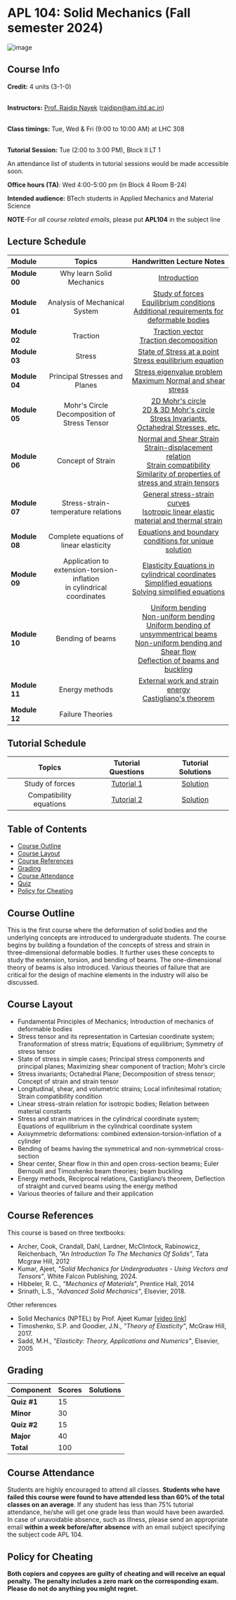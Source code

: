 # APL 104: Solid Mechanics (Fall semester 2024)

![image](https://user-images.githubusercontent.com/109568856/179663482-8b6b6fb0-1ed7-494c-9b82-5f720bb4d614.png)


## Course Info

**Credit:** 4 units (3-1-0) <br> <br>

**Instructors:** [Prof. Rajdip Nayek](https://sites.google.com/view/rajdip-nayek/) (rajdipn@am.iitd.ac.in) <br> <br>

**Class timings:** Tue, Wed & Fri (9:00 to 10:00 AM) at LHC 308 <br><br>

**Tutorial Session:** Tue (2:00 to 3:00 PM),  Block II LT 1 <br> 

An attendance list of students in  tutorial sessions would be made accessible soon. <br> 

**Office hours (TA)**: Wed 4:00-5:00 pm (in Block 4 Room B-24) <br> 
 
**Intended audience:** BTech students in Applied Mechanics and Material Science

**NOTE**-For *all course related emails*, please put **APL104** in the subject line <br>


## Lecture Schedule

|Module|Topics| Handwritten Lecture Notes|
|:----------------|:-------------:|:-----------------------------:|
|**Module 00**| Why learn Solid Mechanics | [Introduction](Lectures/Lecture0.pdf) |
|**Module 01**| Analysis of Mechanical System | [Study of forces](Lectures/Lecture1.pdf) <br> [Equilibrium conditions](Lectures/Lecture2.pdf) <br> [Additional requirements for deformable bodies](Lectures/Lecture3.pdf) |
|**Module 02**| Traction |  [Traction vector](Lectures/Lecture4.pdf) <br> [Traction decomposition](Lectures/Lecture5.pdf) |
|**Module 03**| Stress |  [State of Stress at a point](Lectures/Lecture6.pdf) <br> [Stress equilibrium equation](Lectures/Lecture7.pdf) |
|**Module 04**| Principal Stresses and Planes |  [Stress eigenvalue problem](Lectures/Lecture8.pdf) <br> [Maximum Normal and shear stress](Lectures/Lecture9.pdf) |
|**Module 05**| Mohr's Circle <br> Decomposition of Stress Tensor |  [2D Mohr's circle](Lectures/Lecture10.pdf) <br> [2D & 3D Mohr's circle](Lectures/Lecture11.pdf) <br> [Stress Invariants, Octahedral Stresses, etc.](Lectures/Lecture12.pdf)|
|**Module 06**| Concept of Strain  | [Normal and Shear Strain](Lectures/Lecture13.pdf) <br> [Strain-displacement relation](Lectures/Lecture14.pdf) <br> [Strain compatibility](Lectures/Lecture15.pdf) <br> [Similarity of properties of stress and strain tensors](Lectures/Lecture16.pdf)|
|**Module 07**| Stress-strain-temperature relations  | [General stress-strain curves](Lectures/Lecture17.pdf) <br> [Isotropic linear elastic material and thermal strain](Lectures/Lecture18.pdf)|
|**Module 08**| Complete equations of linear elasticity  | [Equations and boundary conditions for unique solution](Lectures/Lecture19.pdf) |
|**Module 09**| Application to extension-torsion-inflation <br> in cylindrical coordinates | [Elasticity Equations in cylindrical coordinates](Lectures/Lecture20.pdf) <br> [Simplified equations](Lectures/Lecture21.pdf) <br> [Solving simplified equations](Lectures/Lecture22.pdf)|
|**Module 10**| Bending of beams | [Uniform bending](Lectures/Lecture23.pdf) <br> [Non-uniform bending](Lectures/Lecture24.pdf) <br> [Uniform bending of unsymmentrical beams](Lectures/Lecture25.pdf) <br> [Non-uniform bending and Shear flow](Lectures/Lecture26.pdf) <br> [Deflection of beams and buckling](Lectures/Lecture27.pdf) | 
|**Module 11**| Energy methods | [External work and strain energy](Lectures/Lecture28.pdf) <br> [Castigliano's theorem](Lectures/Lecture29a.pdf)| 
|**Module 12**| Failure Theories |  |

<!-- 
|**Module 00**| Review of Engineering Mechanics | [Lecture 1](https://drive.google.com/file/d/1PC97bkmiM80aGB1XW78Y6nvA2_UTxess/view)| [Class 1](Class/cls1.pdf) &nbsp; [Class 2](Class/cls2.pdf) &nbsp; [Class 3](Class/cls3.pdf)|

|**Module 01**| Traction vector | [Lecture 2](https://drive.google.com/file/d/14RzFRCP_V56JR2eFWLgF0cbMLH71379X/view)| [Class 4](Class/cls4.pdf) &nbsp; [Class 5](Class/cls5.pdf) |
|**Module 02**| Stress Tensor and its representation | [Lecture 3](https://drive.google.com/file/d/1V0RBcZnZ4d2PeDwhFvueK1CBuF6C7O2H/view)| [Class 6](Class/cls6.pdf) |
|**Module 03**| Transformation of Stress matrix | [Lecture 4](https://drive.google.com/file/d/1xbHNqTUpShEuxyCFRF7BWrJhfOLfzn61/view)| [Class 6](Class/cls6.pdf) |
|**Module 04**| Stress Equilibrium equations | [Lecture 5](https://drive.google.com/file/d/1gjJq5ySpUvWaEluXbfaxpBBjugnlG4Xm/view)| [Class 7](Class/cls7.pdf) |
|**Module 05**| Balance of Angular momentum | [Lecture 6](https://drive.google.com/file/d/1ekJyyGb5OqBmdx39Bi2Ytc8AO0XvJ67e/view)| [Class 8](Class/cls8.pdf) |
|**Module 06**| Principal Stress and planes <br> Maximizing Shear component of traction | [Lecture 7](https://drive.google.com/file/d/1RJj5JguIJ0HKRssn5C_9Ajny5nuf2ROB/view) <br> [Lecture 8](https://drive.google.com/file/d/12Et7Pskl0FdY7lCnmOqtKL_k_AO5gilU/view)| [Class 9](Class/cls9.pdf) &nbsp; [Class 10](Class/cls10.pdf)| 
|**Module 07**| Mohr's circle <br> Stress invariants <br> Decomposition of stress tensor| [Lecture 9](https://drive.google.com/file/d/1yQ5eDPKkrA4oTARy7NUXIIHYSnU0bUdz/view) <br> [Lecture 10](https://drive.google.com/file/d/111PeRV-pjc-SOjQxd4Jp2q3gwKmhYltE/view) | [Class 11](Class/cls11.pdf) &nbsp; [Class 12](Class/cls12.pdf) &nbsp; [Class 13](Class/cls13.pdf)|
|**Module 08**| Concept of Strain <br> Longitudinal and Shear strains <br> Volumetric and infinitesimal strain tensors <br> Similarity in Properties of Stress and Strain Tensors | [Lecture 11](https://drive.google.com/file/d/1RgNl7yBUVw9VO5yHe_dIvi0_4g-E-niy/view) <br> [Lecture 12](https://drive.google.com/file/d/1Dk3vidEsoFca73hXpS7s3ruat795Zryg/view) <br> [Lecture 13](https://drive.google.com/file/d/19LP_n-PdPZRn0cYzKDQqGZ_Zpb3016-Q/view) <br>[Lecture 14](https://drive.google.com/file/d/1cmEuKDA6QoC2rB6SpfXvkPX1UhasZ_YU/view) | [Class 14](Class/cls14.pdf) &nbsp; [Class 15](Class/cls15.pdf) <br> [Class 16](Class/cls16.pdf) &nbsp; [Class 17](Class/cls17.pdf)|
|**Module 09**| Stress-strain relation <br> Stress-strain relation for isotropic materials| [Lecture 15](https://drive.google.com/file/d/1Yr294bErKmaenafmnyqxEhhqPnbk5tIv/view) <br> [Lecture 16](https://drive.google.com/file/d/13lijdBTV_fsIoQw7hr1Jau_XeO9kBQjf/view) | [Class 18](Class/cls18.pdf) &nbsp; [Class 19](Class/cls19.pdf) &nbsp; [Class 20](Class/cls20.pdf)|
|**Module 10**| LMB in cylindrical coordinates <br> Strain matrix in cylindrical coordinates <br> Extension-Torsion-Inflation of cylinders | [Lecture 17](https://drive.google.com/file/d/13CBOgEBn30vEhRRsi3gys1LLgfzCjeSu/view) <br> [Lecture 18](https://drive.google.com/file/d/1X4XmeQds1rZU8ZH6g2W7D5PtQlPNUAQd/view) <br> [Lecture 19](https://drive.google.com/file/d/1aH0MVHq76Vf_jQ52qR4YbLrszz6HA06Q/view) <br> [Lecture 20](https://drive.google.com/file/d/1sc8ilUIx85R_NFez9Thz7Sa0Ro0-5_Dh/view) <br> [Lecture 21](https://drive.google.com/file/d/1SgwT5sHFhhALt4KgYVi89r8eoJj8OVb3/view) | [Class 21](Class/cls21.pdf) &nbsp; [Class 22](Class/cls22.pdf) <br> [Class 23](Class/cls23.pdf) &nbsp; [Class 24](Class/cls24.pdf) <br> [Class 25](Class/cls25.pdf) &nbsp; [Class 26](Class/cls26.pdf)| 
|**Module 11**| Uniform Bending of Beams <br> Non-uniform Bending of Beams <br> Bending of Unsymmetrical Beams <br> Shear Center | [Lecture 23](https://drive.google.com/file/d/1Cn9lTG9ziESRUXh8tSIotChaDn-ADQbe/view) <br> [Lecture 24](https://drive.google.com/file/d/1HrVBhpISk69iiL_7T7oW_UUb1PKJStKV/view) <br> [Lecture 25](https://drive.google.com/file/d/1l_u0RqMsEAtT99hc2No-5Y3vdldVRw3n/view) <br> [Lecture 26](https://drive.google.com/file/d/12HrDrpUOkHlSBjC_tfvkiHAW4JRpfBhj/view)| [Class 27](Class/cls27.pdf) &nbsp; [Class 28](Class/cls28.pdf) <br> [Class 29](Class/cls29.pdf) &nbsp; [Class30](Class/cls30.pdf) |
|**Module 12**| Euler-Bernoulli beam theory <br> Timoshenko beam theory | [Lecture 27](https://drive.google.com/file/d/1evVSQBR5tclrIWelFJdBrmLkXdfDmvfV/view) <br> [Lecture 28](https://drive.google.com/file/d/1sv5pjm5Eg6-Im3yYAmGrZCklRhkO8z8U/view) | [Class 31](Class/cls31.pdf) &nbsp; [Class 32](Class/cls32.pdf) |
|**Module 13**| Energy Methods | [Lecture 29](https://drive.google.com/file/d/1BceuMNg79eO8GKu_BLegPpNejBnG4vLp/view) <br> [Lecture 30](https://drive.google.com/file/d/1N88MMLrOTsjq3irx2p__aKuvO6QHKoW6/view)  | [Class 33](Class/cls33.pdf) &nbsp; [Class 34](Class/cls34.pdf) <br> [Class 35](Class/cls35.pdf) &nbsp; [Class 36](Class/cls36.pdf) |
|**Module 14**| Failure Theories | [Lecture 31](https://drive.google.com/file/d/1pInEcE0W8rZunyEwnKFoOgwx4ZFDIIKN/view) <br> [Lecture 32](https://drive.google.com/file/d/1TBs6AIq7sRB5Bp2zaFpDrVzlB5yG8Otj/view)  | [Class 37](Class/cls37.pdf) &nbsp; [Class 38](Class/cls38.pdf) |
-->


## Tutorial Schedule

|Topics|Tutorial Questions| Tutorial Solutions |
|:---------:|:--------:|:--------:|
| Study of forces | [Tutorial 1](Tutorials/APL104_F24_Tutorial_1.pdf) | [Solution](Tutorials/Tutorial1sol.pdf) |
| Compatibility equations | [Tutorial 2](Tutorials/APL104_F24_Tutorial_2.pdf) | [Solution](Tutorials/Tutorial2sol.pdf) |

<!--
| Traction and Stress Equilibrium| [Tutorial 3](Tutorials/APL104_F23_Tutorial_3.pdf) | [Solution](Tutorials/Tutorial3sol.pdf) |
| Principal Stresses and Principal Planes| [Tutorial 4](Tutorials/APL104_F23_Tutorial_4.pdf) | [Solution](Tutorials/Tutorial4sol.pdf) |
| Mohr's Circle| [Tutorial 5](Tutorials/APL104_F23_Tutorial_5.pdf) | [Solution](Tutorials/Tutorial5sol.pdf) |
| Strain | [Tutorial 6](Tutorials/APL104_F23_Tutorial_6.pdf) | [Solution](Tutorials/Tutorial6sol.pdf) |
| Complete equations of elasticity | [Tutorial 7](Tutorials/APL104_F23_Tutorial_7.pdf) | [Solution](Tutorials/Tutorial7sol.pdf) |
| Extension-torsion-inflation | [Tutorial 8](Tutorials/APL104_F23_Tutorial_8.pdf) | [Solution](Tutorials/Tutorial8sol.pdf) |
| Uniform beam bending | [Tutorial 9](Tutorials/APL104_F23_Tutorial_9.pdf) | [Solution](Tutorials/Tutorial9sol.pdf) |
| Non-Uniform beam bending | [Tutorial 10](Tutorials/APL104_F23_Tutorial_10.pdf) | [Solution](Tutorials/Tutorial10sol.pdf) |
| Euler-Bernoulli beams <br> & Energy Methods | [Tutorial 11](Tutorials/APL104_F23_Tutorial_11.pdf) | [Solution](Tutorials/Tutorial11sol.pdf) |
-->

<!-- 
| Mathematical Preliminaries | [Tutorial 1](Tutorial/Tutorial_1.pdf) | [Solution](Tutorial/Tutorial_1_soln_.pdf) |
| Traction vector | [Tutorial 2](Tutorial/Tutorial_2.pdf) | [Solution](Tutorial/Tutorial_2_soln_.pdf) |
| Stress tensor and its transformation | [Tutorial 3](Tutorial/Tutorial_3.pdf) | [Solution](Tutorial/Tutorial_3_soln_.pdf) |
| Stress equilibrium and principal stresses | [Tutorial 4](Tutorial/Tutorial_4.pdf) | [Solution](Tutorial/Tutorial_4_soln_.pdf) |
| Mohr's circle | [Tutorial 5](Tutorial/Tutorial_5.pdf) | [Solution](Tutorial/Tutorial_5_soln_.pdf) |
| Strain | [Tutorial 6](Tutorial/Tutorial_6.pdf) | [Solution](Tutorial/Tutorial_6_soln_.pdf) |
| Stress-Strain relation | [Tutorial 7](Tutorial/Tutorial_7.pdf) | [Solution](Tutorial/Tutorial_7_soln_.pdf) |
| Cylindrical coordinates | [Tutorial 8](Tutorial/Tutorial_8.pdf) | [Solution](Tutorial/Tutorial_8_soln_.pdf) |
| Symmetrical Beam bending | [Tutorial 9](Tutorial/Tutorial_9.pdf) | [Solution](Tutorial/Tutorial_9_soln_.pdf) |
| Bending and shear stresses and shear center | [Tutorial 10](Tutorial/Tutorial_10.pdf) | [Solution](Tutorial/Tutorial_10_soln_.pdf) |
| Beam Theory (EBT and TBT) | [Tutorial 11](Tutorial/Tutorial_11.pdf) | [Solution](Tutorial/Tutorial_11_soln_.pdf) |
| Energy methods | [Tutorial 12](Tutorial/Tutorial_12.pdf) | [Solution](Tutorial/Tutorial_12_soln_.pdf) |
-->


## Table of Contents
- [Course Outline](#course-outline)
- [Course Layout](#course-layout)
- [Course References](#course-references)
- [Grading](#grading)
- [Course Attendance](#course-attendance)
- [Quiz](#quiz)
- [Policy for Cheating](#policy-for-cheating)

## Course Outline
This is the first course where the deformation of solid bodies and the underlying concepts are introduced to undergraduate students. The course begins by building a foundation of the concepts of stress and strain in three-dimensional deformable bodies. It further uses these concepts to study the extension, torsion, and bending of beams. The one-dimensional theory of beams is also introduced. Various theories of failure that are critical for the design of machine elements in the industry will also be discussed.

## Course Layout
- Fundamental Principles of Mechanics; Introduction of mechanics of deformable bodies
- Stress tensor and its representation in Cartesian coordinate system; Transformation of stress matrix; Equations of equilibrium; Symmetry of stress tensor
- State of stress in simple cases; Principal stress components and principal planes; Maximizing shear component of traction; Mohr’s circle
- Stress invariants; Octahedral Plane; Decomposition of stress tensor; Concept of strain and strain tensor
- Longitudinal, shear, and volumetric strains; Local infinitesimal rotation; Strain compatibility condition
- Linear stress-strain relation for isotropic bodies; Relation between material constants
- Stress and strain matrices in the cylindrical coordinate system; Equations of equilibrium in the cylindrical coordinate system
- Axisymmetric deformations: combined extension-torsion-inflation of a cylinder
- Bending of beams having the symmetrical and non-symmetrical cross-section
- Shear center, Shear flow in thin and open cross-section beams; Euler Bernoulli and Timoshenko beam theories; beam buckling
- Energy methods, Reciprocal relations, Castigliano’s theorem, Deflection of straight and curved beams using the energy method
- Various theories of failure and their application

## Course References
This course is based on three textbooks:
*  Archer, Cook, Crandall, Dahl, Lardner, McClintock, Rabinowicz, Reichenbach, *"An Introduction To The Mechanics Of Solids"*, Tata Mcgraw Hill, 2012
*  Kumar, Ajeet, *"Solid Mechanics for Undergraduates - Using Vectors and Tensors"*, White Falcon Publishing, 2024.
*  Hibbeler, R. C., *"Mechanics of Materials*", Prentice Hall, 2014
*  Srinath, L.S., *"Advanced Solid Mechanics"*, Elsevier, 2018.

Other references
* Solid Mechanics (NPTEL) by Prof. Ajeet Kumar [[video link](https://www.youtube.com/playlist?list=PLp6ek2hDcoNALS0KiBAUiCwrTrvil2vL3)]
* Timoshenko, S.P. and Goodier, J.N., *"Theory of Elasticity"*, McGraw Hill, 2017.
* Sadd, M.H., *"Elasticity: Theory, Applications and Numerics"*, Elsevier, 2005


## Grading  

|Component|Scores| Solutions | 
|:---|:-----|:------ |
|**Quiz #1**| 15 |  |
|**Minor**| 30 |  |
|**Quiz #2**| 15 |  |
|**Major**| 40 | |
|**Total** |100| |

## Course Attendance
Students are highly encouraged to attend all classes. **Students who have failed this course were found to have attended less than 60% of the total classes on an average**. If any student has less than 75% tutorial attendance, he/she will get one grade less than would have been awarded. In case of unavoidable absence, such as illness, please send an appropriate email **within a week before/after absence** with an email subject specifying the subject code APL 104. <br>


## Policy for Cheating 
**Both copiers and copyees are guilty of cheating and will receive an equal penalty.** **The penalty includes a zero mark on the corresponding exam. Please do not do anything you might regret.** 


